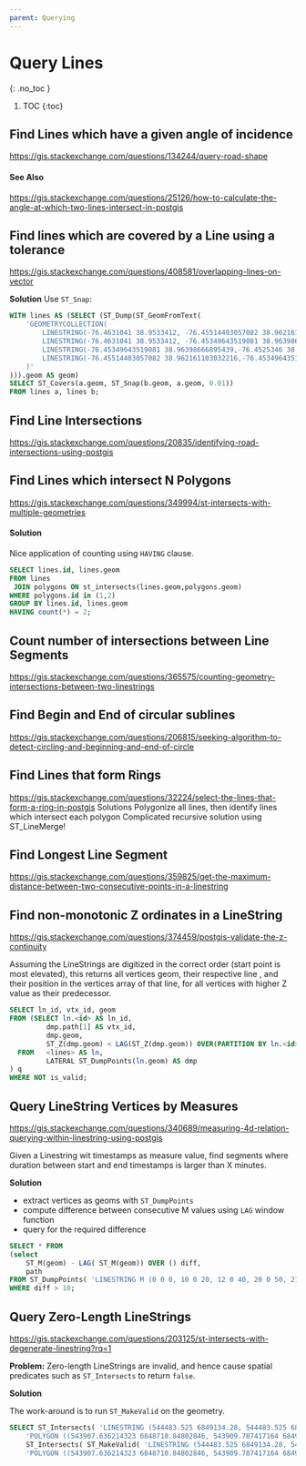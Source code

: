 ```yaml
---
parent: Querying
---
```


# Query Lines
{: .no_toc }

1. TOC
{:toc}


## Find Lines which have a given angle of incidence
<https://gis.stackexchange.com/questions/134244/query-road-shape>

#### See Also
<https://gis.stackexchange.com/questions/25126/how-to-calculate-the-angle-at-which-two-lines-intersect-in-postgis>

## Find lines which are covered by a Line using a tolerance
<https://gis.stackexchange.com/questions/408581/overlapping-lines-on-vector>

**Solution**
Use `ST_Snap`:
```sql
WITH lines AS (SELECT (ST_Dump(ST_GeomFromText(
    'GEOMETRYCOLLECTION(
        LINESTRING(-76.4631041 38.9533412, -76.45514403057082 38.962161103032216),
        LINESTRING(-76.4631041 38.9533412, -76.45349643519081 38.96398666895439),
        LINESTRING(-76.45349643519081 38.96398666895439,-76.4525346 38.9650524),
        LINESTRING(-76.45514403057082 38.962161103032216,-76.45349643519081 38.96398666895439)
    )'
))).geom AS geom)
SELECT ST_Covers(a.geom, ST_Snap(b.geom, a.geom, 0.01))
FROM lines a, lines b;
```

## Find Line Intersections
<https://gis.stackexchange.com/questions/20835/identifying-road-intersections-using-postgis>

## Find Lines which intersect N Polygons
<https://gis.stackexchange.com/questions/349994/st-intersects-with-multiple-geometries>

#### Solution
Nice application of counting using `HAVING` clause.

```sql
SELECT lines.id, lines.geom 
FROM lines
 JOIN polygons ON st_intersects(lines.geom,polygons.geom)
WHERE polygons.id in (1,2)
GROUP BY lines.id, lines.geom 
HAVING count(*) = 2;
```
## Count number of intersections between Line Segments
<https://gis.stackexchange.com/questions/365575/counting-geometry-intersections-between-two-linestrings>

## Find Begin and End of circular sublines
<https://gis.stackexchange.com/questions/206815/seeking-algorithm-to-detect-circling-and-beginning-and-end-of-circle>

## Find Lines that form Rings
<https://gis.stackexchange.com/questions/32224/select-the-lines-that-form-a-ring-in-postgis>
Solutions
Polygonize all lines, then identify lines which intersect each polygon
Complicated recursive solution using ST_LineMerge!

## Find Longest Line Segment
<https://gis.stackexchange.com/questions/359825/get-the-maximum-distance-between-two-consecutive-points-in-a-linestring>

## Find non-monotonic Z ordinates in a LineString
<https://gis.stackexchange.com/questions/374459/postgis-validate-the-z-continuity>

Assuming the LineStrings are digitized in the correct order (start point is most elevated),
this returns all vertices geom, their respective line <id>, and their position in the vertices array of that line, 
for all vertices with higher Z value as their predecessor.
  
```sql
SELECT ln_id, vtx_id, geom
FROM (SELECT ln.<id> AS ln_id,
         dmp.path[1] AS vtx_id,
         dmp.geom,
         ST_Z(dmp.geom) < LAG(ST_Z(dmp.geom)) OVER(PARTITION BY ln.<id> ORDER BY dmp.path[1]) AS is_valid
  FROM   <lines> AS ln,
         LATERAL ST_DumpPoints(ln.geom) AS dmp
) q
WHERE NOT is_valid;
```
 
## Query LineString Vertices by Measures
<https://gis.stackexchange.com/questions/340689/measuring-4d-relation-querying-within-linestring-using-postgis>

Given a Linestring wit timestamps as measure value, find segments where duration between start and end timestamps is larger than X minutes.

**Solution**
* extract vertices as geoms with `ST_DumpPoints`
* compute difference between consecutive M values using `LAG` window function
* query for the required difference

```sql
SELECT * FROM 
(select 
    ST_M(geom) - LAG( ST_M(geom)) OVER () diff, 
    path 
FROM ST_DumpPoints( 'LINESTRING M (0 0 0, 10 0 20, 12 0 40, 20 0 50, 21 0 70)')) p
WHERE diff > 10;
```

## Query Zero-Length LineStrings
<https://gis.stackexchange.com/questions/203125/st-intersects-with-degenerate-linestring?rq=1>
    
**Problem:** Zero-length LineStrings are invalid, and hence cause spatial predicates such as `ST_Intersects` to return `false`.
    
**Solution** 
    
The work-around is to run `ST_MakeValid` on the geometry.
    
```sql
SELECT ST_Intersects( 'LINESTRING (544483.525 6849134.28, 544483.525 6849134.28)', 
    'POLYGON ((543907.636214323 6848710.84802846, 543909.787417164 6849286.92923919, 544869.040437688 6849283.30837091, 544866.842236582 6848707.22673193, 543907.636214323 6848710.84802846))') AS test1,
    ST_Intersects( ST_MakeValid( 'LINESTRING (544483.525 6849134.28, 544483.525 6849134.28)' ), 
    'POLYGON ((543907.636214323 6848710.84802846, 543909.787417164 6849286.92923919, 544869.040437688 6849283.30837091, 544866.842236582 6848707.22673193, 543907.636214323 6848710.84802846))') AS test2;
```

    

